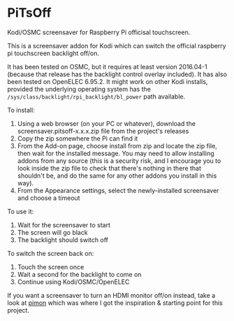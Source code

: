 # PiTsOff
Kodi/OSMC screensaver for Raspberry Pi officisal touchscreen.

This is a screensaver addon for Kodi which can switch the official raspberry pi touchscreen backlight off/on.

It has been tested on OSMC, but it requires at least version 2016.04-1 (because that release has the backlight control overlay included).
It has also been tested on OpenELEC 6.95.2.
It might work on other Kodi installs, provided the underlying operating system has the ``/sys/class/backlight/rpi_backlight/bl_power`` path available.

To install:

1. Using a web browser (on your PC or whatever), download the screensaver.pitsoff-x.x.x.zip file from the project's releases
2. Copy the zip somewhere the Pi can find it
3. From the Add-on page, choose install from zip and locate the zip file, then wait for the installed message. You may need to allow installing addons from any source (this is a security risk, and I encourage you to look inside the zip file to check that there's nothing in there that shouldn't be, and do the same for any other addons you install in this way).
4. From the Appearance settings, select the newly-installed screensaver and choose a timeout

To use it:

1. Wait for the screensaver to start
2. The screen will go black
3. The backlight should switch off

To switch the screen back on:

1. Touch the screen once
2. Wait a second for the backlight to come on
3. Continue using Kodi/OSMC/OpenELEC

If you want a screensaver to turn an HDMI monitor off/on instead, take a look at [pimon](https://github.com/timker/kodi.screensaver.pimon) which was where I got the inspiration & starting point for this project.
